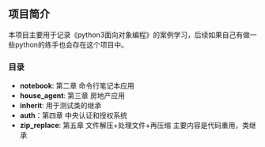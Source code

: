 ## **项目简介**
本项目主要用于记录《python3面向对象编程》的案例学习，后续如果自己有做一些python的练手也会存在这个项目中。

### 目录
- **notebook**: 第二章 命令行笔记本应用
- **house_agent**: 第三章 房地产应用
- **inherit**: 用于测试类的继承
- **auth**：第四章 中央认证和授权系统
- **zip_replace**: 第五章 文件解压+处理文件+再压缩 主要内容是代码重用，类继承